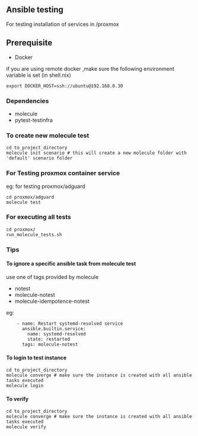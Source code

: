 ## Ansible testing
For testing installation of services in /proxmox

## Prerequisite
* Docker 

if you are using remote docker ,make sure the following environment variable is set (in shell.nix)
```
export DOCKER_HOST=ssh://ubuntu@192.168.0.30
```

### Dependencies
* molecule
* pytest-testinfra

### To create new molecule test
```
cd to_project_directory
molecule init scenario # this will create a new molecule folder with 'default' scenario folder
```
### For Testing proxmox container service
eg: for testing proxmox/adguard
```
cd proxmox/adguard
molecule test
```

### For executing all tests
```
cd proxmox/
run_molecule_tests.sh
```

### Tips
#### To ignore a specific ansible task from molecule test
use one of tags provided by molecule 
* notest
* molecule-notest
* molecule-idempotence-notest

eg:
```
    - name: Restart systemd-resolved service
      ansible.builtin.service:
        name: systemd-resolved
        state: restarted
      tags: molecule-notest
```
#### To login to test instance
```
cd to_project_directory
molecule converge # make sure the instance is created with all ansible tasks executed
molecule login
```

#### To verify 
```
cd to_project_directory
molecule converge # make sure the instance is created with all ansible tasks executed
molecule verify
```
